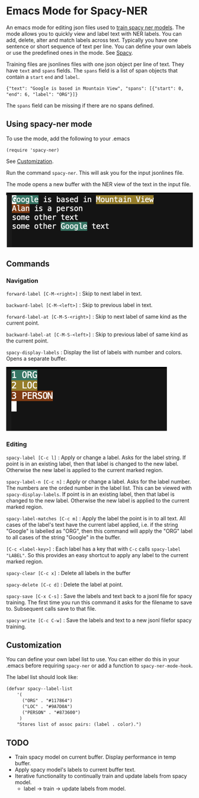 # Emacs Mode for Spacy-NER

An emacs mode for editing json files used to [train spacy ner models](https://spacy.io/usage/training). The  mode allows you to quickly view and label text with NER labels. You can add, delete, alter and match labels across text. Typically you have one sentence or short sequence of text per line. You can define your own labels or use the predefined ones in the mode. See [Spacy](https://spacy.io).

Training files are jsonlines files with one json object per line of text. They have `text` and `spans` fields. The `spans` field is a list of span objects that contain a `start` `end` and `label`.

    {"text": "Google is based in Mountain View", "spans": [{"start": 0, "end": 6, "label": "ORG"}]}

The `spans` field can be missing if there are no spans defined.

## Using spacy-ner mode

To use the mode, add the following to your .emacs

    (require 'spacy-ner)

See [Customization](#customization).

Run the command `spacy-ner`. This will ask you for the input jsonlines file.

The mode opens a new buffer with the NER view of the text in the input file.

![spacy-ner](https://github.com/apcode/emacs-spacy-ner/blob/master/spacy-ner-view.png)

## Commands

### Navigation

`forward-label [C-M-<right>]`
: Skip to next label in text.

`backward-label [C-M-<left>]`
: Skip to previous label in text.

`forward-label-at [C-M-S-<right>]`
: Skip to next label of same kind as the current point.

`backward-label-at [C-M-S-<left>]`
: Skip to previous label of same kind as the current point.

`spacy-display-labels`
: Display the list of labels with number and colors. Opens a separate buffer.

![spacy-ner](https://github.com/apcode/emacs-spacy-ner/blob/master/spacy-labels.png)

### Editing

`spacy-label [C-c l]`
: Apply or change a label. Asks for the label string. If point is in an existing label, then that label is changed to the new label. Otherwise the new label is applied to the current marked region.

`spacy-label-n [C-c n]`
: Apply or change a label. Asks for the label number. The numbers are the orded number in the label list. This can be viewed with `spacy-display-labels`. If point is in an existing label, then that label is changed to the new label. Otherwise the new label is applied to the current marked region.

`spacy-label-matches [C-c m]`
: Apply the label the point is in to all text. All cases of the label's text have the current label applied, i.e. if the string "Google" is labelled as "ORG", then this command will apply the "ORG" label to all cases of the string "Google" in the buffer.

`[C-c <label-key>]`
: Each label has a key that with `C-c` calls `spacy-label "LABEL"`. So this provides an easy shortcut to apply any label to the current marked region.

`spacy-clear [C-c x]`
: Delete all labels in the buffer

`spacy-delete [C-c d]`
: Delete the label at point.

`spacy-save [C-x C-s]`
: Save the labels and text back to a jsonl file for spacy training. The first time you run this command it asks for the filename to save to. Subsequent calls save to that file.

`spacy-write [C-c C-w]`
: Save the labels and text to a new jsonl filefor spacy training.

## Customization

You can define your own label list to use. You can either do this in your .emacs before requiring `spacy-ner` or add a function to `spacy-ner-mode-hook`.

The label list should look like:

    (defvar spacy--label-list
        '(
          ("ORG" . "#117864")
          ("LOC" . "#9A7D0A")
          ("PERSON" . "#873600")
         )
        "Stores list of assoc pairs: (label . color).")

## TODO

- Train spacy model on current buffer. Display performance in temp buffer.
- Apply spacy model's labels to current buffer text.
- Iterative functionality to continually train and update labels from spacy model.
  - label -> train -> update labels from model.
